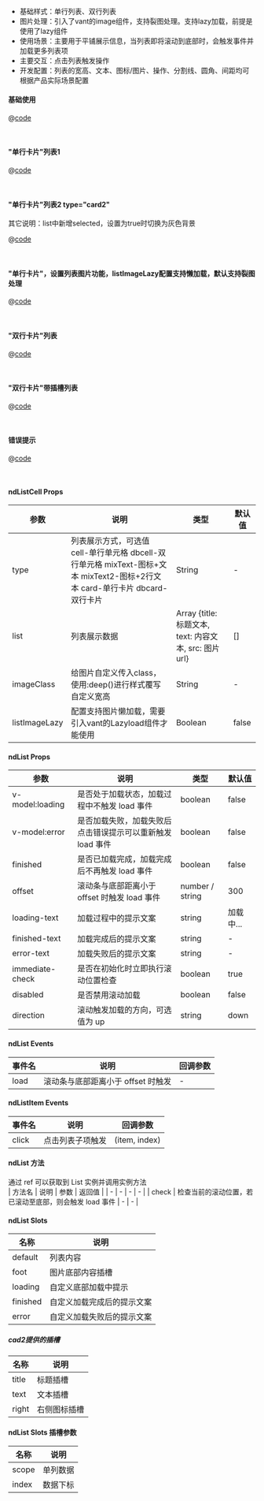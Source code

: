 #### 
- 基础样式：单行列表、双行列表
- 图片处理：引入了vant的image组件，支持裂图处理。支持lazy加载，前提是使用了lazy组件
- 使用场景：主要用于平铺展示信息，当列表即将滚动到底部时，会触发事件并加载更多列表项
- 主要交互：点击列表触发操作
- 开发配置：列表的宽高、文本、图标/图片、操作、分割线、圆角、间距均可根据产品实际场景配置

#### 基础使用

<common-code-format>
  <template #source>
    <APP-ndList-ndList></APP-ndList-ndList>
  </template>

  @[code](../.vuepress/components/APP/ndList/ndList.vue)

</common-code-format>
<br />

#### "单行卡片"列表1

<common-code-format>
  <template #source>
    <APP-ndList-ndListCard></APP-ndList-ndListCard>
  </template>

  @[code](../.vuepress/components/APP/ndList/ndListCard.vue)

</common-code-format>
<br />

#### "单行卡片"列表2 type="card2"

其它说明：list中新增selected，设置为true时切换为灰色背景

<common-code-format>
  <template #source>
    <APP-ndList-ndListCard2></APP-ndList-ndListCard2>
  </template>

  @[code](../.vuepress/components/APP/ndList/ndListCard2.vue)

</common-code-format>

<br />


#### "单行卡片"，设置列表图片功能，listImageLazy配置支持懒加载，默认支持裂图处理
<common-code-format>
  <template #source>
    <APP-ndList-ndImageList></APP-ndList-ndImageList>
  </template>

  @[code](../.vuepress/components/APP/ndList/ndImageList.vue)

</common-code-format>
<br />

#### "双行卡片"列表

<common-code-format>
  <template #source>
    <APP-ndList-ndListDbCard></APP-ndList-ndListDbCard>
  </template>

  @[code](../.vuepress/components/APP/ndList/ndListDbCard.vue)

</common-code-format>
<br />

#### "双行卡片"带插槽列表

<common-code-format>
  <template #source>
    <APP-ndList-ndListSolt></APP-ndList-ndListSolt>
  </template>

  @[code](../.vuepress/components/APP/ndList/ndListSolt.vue)

</common-code-format>
<br />


#### 错误提示

<common-code-format>
  <template #source>
    <APP-ndList-ndListError></APP-ndList-ndListError>
  </template>

  @[code](../.vuepress/components/APP/ndList/ndListError.vue)

</common-code-format>
<br />

#### ndListCell Props
| 参数 | 说明 | 类型 | 默认值 |
| - | - | - | - |
| type | 列表展示方式，可选值 cell-单行单元格 dbcell-双行单元格 mixText-图标+文本 mixText2-图标+2行文本 card-单行卡片 dbcard-双行卡片 | String | - |
| list | 列表展示数据 | Array {title: 标题文本, text: 内容文本, src: 图片url} | [] |
| imageClass | 给图片自定义传入class，使用:deep()进行样式覆写自定义宽高 | String | - |
| listImageLazy | 配置支持图片懒加载，需要引入vant的Lazyload组件才能使用 | Boolean | false |

#### ndList Props
| 参数 | 说明 | 类型 | 默认值 |
| - | - | - | - |
| v-model:loading | 是否处于加载状态，加载过程中不触发 load 事件 | boolean | false |
| v-model:error | 是否加载失败，加载失败后点击错误提示可以重新触发 load 事件 | boolean | false |
| finished | 是否已加载完成，加载完成后不再触发 load 事件 | boolean | false |
| offset | 滚动条与底部距离小于 offset 时触发 load 事件 | number / string | 300 |
| loading-text | 加载过程中的提示文案 | string | 加载中... |
| finished-text | 加载完成后的提示文案 | string | - |
| error-text | 加载失败后的提示文案 | string | - |
| immediate-check | 是否在初始化时立即执行滚动位置检查 | boolean | true |
| disabled | 是否禁用滚动加载 | boolean | false |
| direction | 滚动触发加载的方向，可选值为 up | string | down |

#### ndList Events
| 事件名 | 说明 | 回调参数 |
| - | - | - |
| load | 滚动条与底部距离小于 offset 时触发 | - |

#### ndListItem Events
| 事件名 | 说明 | 回调参数 |
| - | - | - |
| click | 点击列表子项触发 | (item, index) |

#### ndList 方法
通过 ref 可以获取到 List 实例并调用实例方法
<br />
| 方法名 | 说明 | 参数 | 返回值 |
| - | - | - | - |
| check | 检查当前的滚动位置，若已滚动至底部，则会触发 load 事件 | - | - |

#### ndList Slots
| 名称 | 说明 |
| - | - |
| default | 列表内容 |
| foot | 图片底部内容插槽 |
| loading | 自定义底部加载中提示 |
| finished | 自定义加载完成后的提示文案 |
| error | 自定义加载失败后的提示文案 |

##### cad2提供的插槽
| 名称 | 说明 |
| - | - |
| title | 标题插槽 |
| text | 文本插槽 |
| right | 右侧图标插槽 |

#### ndList Slots 插槽参数
| 名称 | 说明 |
| - | - |
| scope | 单列数据 |
| index | 数据下标 |